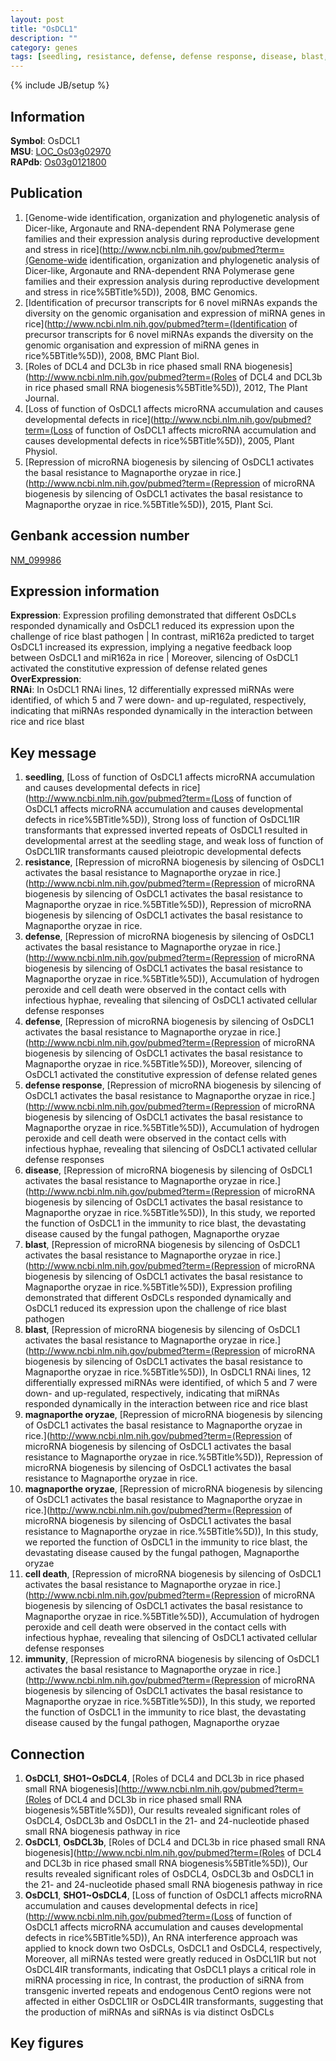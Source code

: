 ```yaml
---
layout: post
title: "OsDCL1"
description: ""
category: genes
tags: [seedling, resistance, defense, defense response, disease, blast, magnaporthe oryzae, cell death, immunity, Gene]
---
```

{% include JB/setup %}

## Information
__Symbol__: OsDCL1  
__MSU__: [LOC_Os03g02970](http://rice.plantbiology.msu.edu/cgi-bin/ORF_infopage.cgi?orf=LOC_Os03g02970)  
__RAPdb__: [Os03g0121800](http://rapdb.dna.affrc.go.jp/viewer/gbrowse_details/irgsp1?name=Os03g0121800)  

## Publication
1. [Genome-wide identification, organization and phylogenetic analysis of Dicer-like, Argonaute and RNA-dependent RNA Polymerase gene families and their expression analysis during reproductive development and stress in rice](http://www.ncbi.nlm.nih.gov/pubmed?term=(Genome-wide identification, organization and phylogenetic analysis of Dicer-like, Argonaute and RNA-dependent RNA Polymerase gene families and their expression analysis during reproductive development and stress in rice%5BTitle%5D)), 2008, BMC Genomics.
2. [Identification of precursor transcripts for 6 novel miRNAs expands the diversity on the genomic organisation and expression of miRNA genes in rice](http://www.ncbi.nlm.nih.gov/pubmed?term=(Identification of precursor transcripts for 6 novel miRNAs expands the diversity on the genomic organisation and expression of miRNA genes in rice%5BTitle%5D)), 2008, BMC Plant Biol.
3. [Roles of DCL4 and DCL3b in rice phased small RNA biogenesis](http://www.ncbi.nlm.nih.gov/pubmed?term=(Roles of DCL4 and DCL3b in rice phased small RNA biogenesis%5BTitle%5D)), 2012, The Plant Journal.
4. [Loss of function of OsDCL1 affects microRNA accumulation and causes developmental defects in rice](http://www.ncbi.nlm.nih.gov/pubmed?term=(Loss of function of OsDCL1 affects microRNA accumulation and causes developmental defects in rice%5BTitle%5D)), 2005, Plant Physiol.
5. [Repression of microRNA biogenesis by silencing of OsDCL1 activates the basal resistance to Magnaporthe oryzae in rice.](http://www.ncbi.nlm.nih.gov/pubmed?term=(Repression of microRNA biogenesis by silencing of OsDCL1 activates the basal resistance to Magnaporthe oryzae in rice.%5BTitle%5D)), 2015, Plant Sci.

## Genbank accession number
[NM_099986](http://www.ncbi.nlm.nih.gov/nuccore/NM_099986)

## Expression information
__Expression__: Expression profiling demonstrated that different OsDCLs responded dynamically and OsDCL1 reduced its expression upon the challenge of rice blast pathogen |  In contrast, miR162a predicted to target OsDCL1 increased its expression, implying a negative feedback loop between OsDCL1 and miR162a in rice |  Moreover, silencing of OsDCL1 activated the constitutive expression of defense related genes  
__OverExpression__:  
__RNAi__: In OsDCL1 RNAi lines, 12 differentially expressed miRNAs were identified, of which 5 and 7 were down- and up-regulated, respectively, indicating that miRNAs responded dynamically in the interaction between rice and rice blast  

## Key message
1. __seedling__, [Loss of function of OsDCL1 affects microRNA accumulation and causes developmental defects in rice](http://www.ncbi.nlm.nih.gov/pubmed?term=(Loss of function of OsDCL1 affects microRNA accumulation and causes developmental defects in rice%5BTitle%5D)),  Strong loss of function of OsDCL1IR transformants that expressed inverted repeats of OsDCL1 resulted in developmental arrest at the seedling stage, and weak loss of function of OsDCL1IR transformants caused pleiotropic developmental defects
2. __resistance__, [Repression of microRNA biogenesis by silencing of OsDCL1 activates the basal resistance to Magnaporthe oryzae in rice.](http://www.ncbi.nlm.nih.gov/pubmed?term=(Repression of microRNA biogenesis by silencing of OsDCL1 activates the basal resistance to Magnaporthe oryzae in rice.%5BTitle%5D)), Repression of microRNA biogenesis by silencing of OsDCL1 activates the basal resistance to Magnaporthe oryzae in rice.
3. __defense__, [Repression of microRNA biogenesis by silencing of OsDCL1 activates the basal resistance to Magnaporthe oryzae in rice.](http://www.ncbi.nlm.nih.gov/pubmed?term=(Repression of microRNA biogenesis by silencing of OsDCL1 activates the basal resistance to Magnaporthe oryzae in rice.%5BTitle%5D)),  Accumulation of hydrogen peroxide and cell death were observed in the contact cells with infectious hyphae, revealing that silencing of OsDCL1 activated cellular defense responses
4. __defense__, [Repression of microRNA biogenesis by silencing of OsDCL1 activates the basal resistance to Magnaporthe oryzae in rice.](http://www.ncbi.nlm.nih.gov/pubmed?term=(Repression of microRNA biogenesis by silencing of OsDCL1 activates the basal resistance to Magnaporthe oryzae in rice.%5BTitle%5D)),  Moreover, silencing of OsDCL1 activated the constitutive expression of defense related genes
5. __defense response__, [Repression of microRNA biogenesis by silencing of OsDCL1 activates the basal resistance to Magnaporthe oryzae in rice.](http://www.ncbi.nlm.nih.gov/pubmed?term=(Repression of microRNA biogenesis by silencing of OsDCL1 activates the basal resistance to Magnaporthe oryzae in rice.%5BTitle%5D)),  Accumulation of hydrogen peroxide and cell death were observed in the contact cells with infectious hyphae, revealing that silencing of OsDCL1 activated cellular defense responses
6. __disease__, [Repression of microRNA biogenesis by silencing of OsDCL1 activates the basal resistance to Magnaporthe oryzae in rice.](http://www.ncbi.nlm.nih.gov/pubmed?term=(Repression of microRNA biogenesis by silencing of OsDCL1 activates the basal resistance to Magnaporthe oryzae in rice.%5BTitle%5D)),  In this study, we reported the function of OsDCL1 in the immunity to rice blast, the devastating disease caused by the fungal pathogen, Magnaporthe oryzae
7. __blast__, [Repression of microRNA biogenesis by silencing of OsDCL1 activates the basal resistance to Magnaporthe oryzae in rice.](http://www.ncbi.nlm.nih.gov/pubmed?term=(Repression of microRNA biogenesis by silencing of OsDCL1 activates the basal resistance to Magnaporthe oryzae in rice.%5BTitle%5D)),  Expression profiling demonstrated that different OsDCLs responded dynamically and OsDCL1 reduced its expression upon the challenge of rice blast pathogen
8. __blast__, [Repression of microRNA biogenesis by silencing of OsDCL1 activates the basal resistance to Magnaporthe oryzae in rice.](http://www.ncbi.nlm.nih.gov/pubmed?term=(Repression of microRNA biogenesis by silencing of OsDCL1 activates the basal resistance to Magnaporthe oryzae in rice.%5BTitle%5D)),  In OsDCL1 RNAi lines, 12 differentially expressed miRNAs were identified, of which 5 and 7 were down- and up-regulated, respectively, indicating that miRNAs responded dynamically in the interaction between rice and rice blast
9. __magnaporthe oryzae__, [Repression of microRNA biogenesis by silencing of OsDCL1 activates the basal resistance to Magnaporthe oryzae in rice.](http://www.ncbi.nlm.nih.gov/pubmed?term=(Repression of microRNA biogenesis by silencing of OsDCL1 activates the basal resistance to Magnaporthe oryzae in rice.%5BTitle%5D)), Repression of microRNA biogenesis by silencing of OsDCL1 activates the basal resistance to Magnaporthe oryzae in rice.
10. __magnaporthe oryzae__, [Repression of microRNA biogenesis by silencing of OsDCL1 activates the basal resistance to Magnaporthe oryzae in rice.](http://www.ncbi.nlm.nih.gov/pubmed?term=(Repression of microRNA biogenesis by silencing of OsDCL1 activates the basal resistance to Magnaporthe oryzae in rice.%5BTitle%5D)),  In this study, we reported the function of OsDCL1 in the immunity to rice blast, the devastating disease caused by the fungal pathogen, Magnaporthe oryzae
11. __cell death__, [Repression of microRNA biogenesis by silencing of OsDCL1 activates the basal resistance to Magnaporthe oryzae in rice.](http://www.ncbi.nlm.nih.gov/pubmed?term=(Repression of microRNA biogenesis by silencing of OsDCL1 activates the basal resistance to Magnaporthe oryzae in rice.%5BTitle%5D)),  Accumulation of hydrogen peroxide and cell death were observed in the contact cells with infectious hyphae, revealing that silencing of OsDCL1 activated cellular defense responses
12. __immunity__, [Repression of microRNA biogenesis by silencing of OsDCL1 activates the basal resistance to Magnaporthe oryzae in rice.](http://www.ncbi.nlm.nih.gov/pubmed?term=(Repression of microRNA biogenesis by silencing of OsDCL1 activates the basal resistance to Magnaporthe oryzae in rice.%5BTitle%5D)),  In this study, we reported the function of OsDCL1 in the immunity to rice blast, the devastating disease caused by the fungal pathogen, Magnaporthe oryzae

## Connection
1. __OsDCL1__, __SHO1~OsDCL4__, [Roles of DCL4 and DCL3b in rice phased small RNA biogenesis](http://www.ncbi.nlm.nih.gov/pubmed?term=(Roles of DCL4 and DCL3b in rice phased small RNA biogenesis%5BTitle%5D)),  Our results revealed significant roles of OsDCL4, OsDCL3b and OsDCL1 in the 21- and 24-nucleotide phased small RNA biogenesis pathway in rice
2. __OsDCL1__, __OsDCL3b__, [Roles of DCL4 and DCL3b in rice phased small RNA biogenesis](http://www.ncbi.nlm.nih.gov/pubmed?term=(Roles of DCL4 and DCL3b in rice phased small RNA biogenesis%5BTitle%5D)),  Our results revealed significant roles of OsDCL4, OsDCL3b and OsDCL1 in the 21- and 24-nucleotide phased small RNA biogenesis pathway in rice
3. __OsDCL1__, __SHO1~OsDCL4__, [Loss of function of OsDCL1 affects microRNA accumulation and causes developmental defects in rice](http://www.ncbi.nlm.nih.gov/pubmed?term=(Loss of function of OsDCL1 affects microRNA accumulation and causes developmental defects in rice%5BTitle%5D)),  An RNA interference approach was applied to knock down two OsDCLs, OsDCL1 and OsDCL4, respectively, Moreover, all miRNAs tested were greatly reduced in OsDCL1IR but not OsDCL4IR transformants, indicating that OsDCL1 plays a critical role in miRNA processing in rice, In contrast, the production of siRNA from transgenic inverted repeats and endogenous CentO regions were not affected in either OsDCL1IR or OsDCL4IR transformants, suggesting that the production of miRNAs and siRNAs is via distinct OsDCLs

## Key figures


